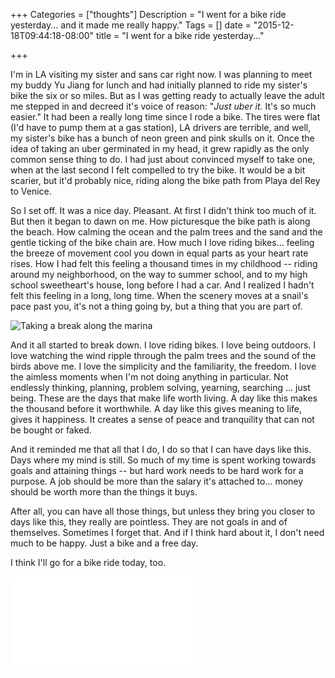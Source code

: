 +++
Categories = ["thoughts"]
Description = "I went for a bike ride yesterday... and it made me really happy."
Tags = []
date = "2015-12-18T09:44:18-08:00"
title = "I went for a bike ride yesterday..."

+++

I'm in LA visiting my sister and sans car right now. I was planning to meet my buddy Yu Jiang for lunch and had initially planned to ride my sister's bike the six or so miles. But as I was getting ready to actually leave the adult me stepped in and decreed it's voice of reason: "_Just uber it._ It's so much easier." It had been a really long time since I rode a bike. The tires were flat (I'd have to pump them at a gas station), LA drivers are terrible, and well, my sister's bike has a bunch of neon green and pink skulls on it. Once the idea of taking an uber germinated in my head, it grew rapidly as the only common sense thing to do. I had just about convinced myself to take one, when at the last second I felt compelled to try the bike. It would be a bit scarier, but it'd probably nice, riding along the bike path from Playa del Rey to Venice.

So I set off. It was a nice day. Pleasant. At first I didn't think too much of it. But then it began to dawn on me. How picturesque the bike path is along the beach. How calming the ocean and the palm trees and the sand and the gentle ticking of the bike chain are. How much I love riding bikes... feeling the breeze of movement cool you down in equal parts as your heart rate rises. How I had felt this feeling a thousand times in my childhood -- riding around my neighborhood, on the way to summer school, and to my high school sweetheart's house, long before I had a car. And I realized I hadn't felt this feeling in a long, long time. When the scenery moves at a snail's pace past you, it's not a thing going by, but a thing that you are part of.

<img src="/post/biking_marina_del_rey.jpg" title="Taking a break along the marina" class="pure-img">

And it all started to break down. I love riding bikes. I love being outdoors. I love watching the wind ripple through the palm trees and the sound of the birds above me. I love the simplicity and the familiarity, the freedom. I love the aimless moments when I'm not doing anything in particular. Not endlessly thinking, planning, problem solving, yearning, searching ... just being. These are the days that make life worth living. A day like this makes the thousand before it worthwhile. A day like this gives meaning to life, gives it happiness. It creates a sense of peace and tranquility that can not be bought or faked. 

And it reminded me that all that I do, I do so that I can have days like this. Days where my mind is still. So much of my time is spent working towards goals and attaining things -- but hard work needs to be hard work for a purpose. A job should be more than the salary it's attached to... money should be worth more than the things it buys.


After all, you can have all those things, but unless they bring you closer to days like this, they really are pointless. They are not goals in and of themselves. Sometimes I forget that. And if I think hard about it, I don't need much to be happy. Just a bike and a free day.

I think I'll go for a bike ride today, too.

<div class="pure-video">
  <iframe src="//player.vimeo.com/video/149437081" allowfullscreen frameborder="0"></iframe>
</div>
